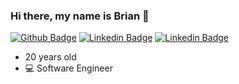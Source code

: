 ### Hi there, my name is Brian 👋 
[![Github Badge](https://img.shields.io/badge/-Github-000000?style=flat&logo=Github&labelColor=000000&link=https://github.com/b-tang)](https://github.com/b-tang)
[![Linkedin Badge](https://img.shields.io/badge/-briantang01-blue?style=flat&logo=Linkedin&logoColor=white&link=https://www.linkedin.com/in/briantang01/)](https://www.linkedin.com/in/briantang01/)
[![Linkedin Badge](https://img.shields.io/badge/-Brozty-pink?style=flat&logo=Twitch&logoColor=purple&link=https://www.twitch.tv/brozty)](https://www.twitch.tv/brozty)
- 20 years old 
- :computer: Software Engineer
